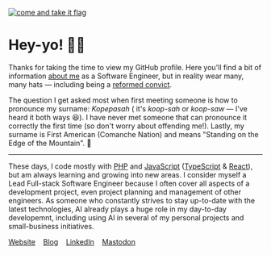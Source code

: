 [![come and take it flag](https://github.com/kopepasah/kopepasah/assets/911283/fd2f0b92-d7cc-4515-8a23-4544b990b71b)](https://en.wikipedia.org/wiki/Come_and_take_it)

# **Hey-yo!** 👋🏻

Thanks for taking the time to view my GitHub profile. Here you'll find a bit of information [about me](https://kopepasah.com/) as a Software Engineer, but in reality wear many, many hats — including being a [reformed convict](https://koop.sh/speaking/wordcamp-us-talk-about-how-wordpress-helped-a-reformed-convict-20230825602/).

The question I get asked most when first meeting someone is how to pronounce my surname: _Kopepasah_ ( it's _koop-sah_ or _koop-saw_ — I've heard it both ways 😆). I have never met someone that can pronounce it correctly the first time (so don't worry about offending me!). Lastly, my surname is First American (Comanche Nation) and means "Standing on the Edge of the Mountain". 🤯

---

These days, I code mostly with [PHP](https://en.wikipedia.org/wiki/PHP) and [JavaScript](https://en.wikipedia.org/wiki/JavaScript) ([TypeScript](https://en.wikipedia.org/wiki/TypeScript) & [React](https://en.wikipedia.org/wiki/React_(software))), but am always learning and growing into new areas. I consider myself a Lead Full-stack Software Engineer because I often cover all aspects of a development project, even project planning and management of other engineers. As someone who constantly strives to stay up-to-date with the latest technologies, AI already plays a huge role in my day-to-day developemnt, including using AI in several of my personal projects and small-business initiatives.

[Website](https://kopepasah.com/) &nbsp;&nbsp; [Blog](https://koop.sh/) &nbsp;&nbsp; [LinkedIn](https://linkedin.com/in/kopepasah/) &nbsp;&nbsp; [Mastodon](https://mastodon.social/@kopepasah)

